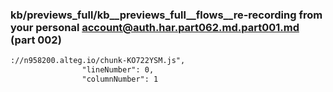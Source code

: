 ### kb/previews_full/kb__previews_full__flows__re-recording from your personal account@auth.har.part062.md.part001.md (part 002)

```md
://n958200.alteg.io/chunk-KO722YSM.js",
                "lineNumber": 0,
                "columnNumber": 1
```

```
